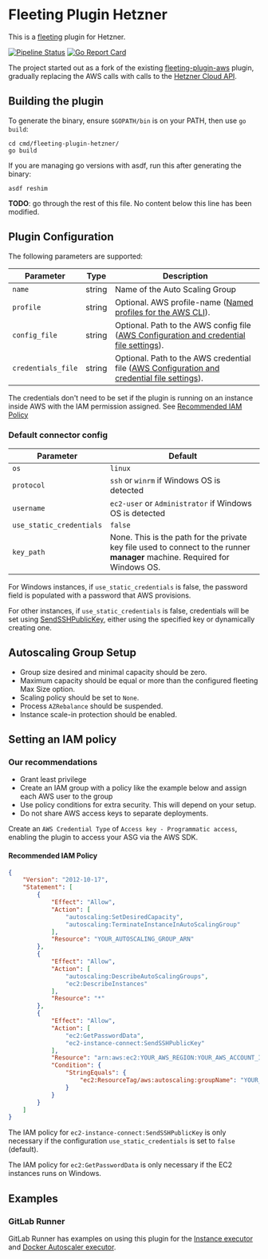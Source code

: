 # Fleeting Plugin Hetzner

This is a [fleeting](https://gitlab.com/gitlab-org/fleeting/fleeting) plugin for Hetzner.

[![Pipeline Status](https://gitlab.com/hiboxsystems/fleeting-plugin-hetzner/badges/main/pipeline.svg)](https://gitlab.com/hiboxsystems/fleeting-plugin-hetzner/commits/main)
[![Go Report Card](https://goreportcard.com/badge/gitlab.com/hiboxsystems/fleeting-plugin-hetzner)](https://goreportcard.com/report/gitlab.com/hiboxsystems/fleeting-plugin-hetzner)

The project started out as a fork of the existing
[fleeting-plugin-aws](https://gitlab.com/gitlab-org/fleeting/fleeting-plugin-aws) plugin, gradually
replacing the AWS calls with calls to the [Hetzner Cloud
API](https://github.com/hetznercloud/hcloud-go).

## Building the plugin

To generate the binary, ensure `$GOPATH/bin` is on your PATH, then use `go build`:

```shell
cd cmd/fleeting-plugin-hetzner/
go build 
```

If you are managing go versions with asdf, run this after generating the binary:

```shell
asdf reshim
```

**TODO**: go through the rest of this file. No content below this line has been modified.

## Plugin Configuration

The following parameters are supported:

| Parameter             | Type   | Description |
|-----------------------|--------|-------------|
| `name`                | string | Name of the Auto Scaling Group |
| `profile` | string | Optional. AWS profile-name ([Named profiles for the AWS CLI](https://docs.aws.amazon.com/cli/latest/userguide/cli-configure-profiles.html)). |
| `config_file`    | string | Optional. Path to the AWS config file ([AWS Configuration and credential file settings](https://docs.aws.amazon.com/cli/latest/userguide/cli-configure-files.html)). |
| `credentials_file`    | string | Optional. Path to the AWS credential file ([AWS Configuration and credential file settings](https://docs.aws.amazon.com/cli/latest/userguide/cli-configure-files.html)). |

The credentials don't need to be set if the plugin is running on an instance inside AWS
with the IAM permission assigned. See [Recommended IAM Policy](#recommended-iam-policy)

### Default connector config

| Parameter                | Default  |
|--------------------------|----------|
| `os`                     | `linux`  |
| `protocol`               | `ssh` or `winrm` if Windows OS is detected |
| `username`               | `ec2-user` or `Administrator` if Windows OS is detected |
| `use_static_credentials` | `false`  |
| `key_path`               | None. This is the path for the private key file used to connect to the runner **manager** machine. Required for Windows OS. |

For Windows instances, if `use_static_credentials` is false, the password field is populated with a password that AWS provisions.

For other instances, if `use_static_credentials` is false, credentials will be set using [SendSSHPublicKey](https://docs.aws.amazon.com/ec2-instance-connect/latest/APIReference/API_SendSSHPublicKey.html), either using the specified key or dynamically creating one.

## Autoscaling Group Setup

- Group size desired and minimal capacity should be zero.
- Maximum capacity should be equal or more than the configured fleeting Max Size option.
- Scaling policy should be set to `None`.
- Process `AZRebalance` should be suspended.
- Instance scale-in protection should be enabled.

## Setting an IAM policy

### Our recommendations

- Grant least privilege
- Create an IAM group with a policy like the example below and assign each AWS user to the group
- Use policy conditions for extra security. This will depend on your setup.
- Do not share AWS access keys to separate deployments.

Create an `AWS Credential Type` of `Access key - Programmatic access`, enabling the plugin to
access your ASG via the AWS SDK.

#### Recommended IAM Policy

```json
{
    "Version": "2012-10-17",
    "Statement": [
        {
            "Effect": "Allow",
            "Action": [
                "autoscaling:SetDesiredCapacity",
                "autoscaling:TerminateInstanceInAutoScalingGroup"
            ],
            "Resource": "YOUR_AUTOSCALING_GROUP_ARN"
        },
        {
            "Effect": "Allow",
            "Action": [
                "autoscaling:DescribeAutoScalingGroups",
                "ec2:DescribeInstances"
            ],
            "Resource": "*"
        },
        {
            "Effect": "Allow",
            "Action": [
                "ec2:GetPasswordData",
                "ec2-instance-connect:SendSSHPublicKey"
            ],
            "Resource": "arn:aws:ec2:YOUR_AWS_REGION:YOUR_AWS_ACCOUNT_ID:instance/*",
            "Condition": {
                "StringEquals": {
                    "ec2:ResourceTag/aws:autoscaling:groupName": "YOUR_AUTOSCALING_GROUP_NAME"
                }
            }
        }
    ]
}
```

The IAM policy for `ec2-instance-connect:SendSSHPublicKey` is only necessary if the configuration `use_static_credentials`
is set to `false` (default).

The IAM policy for `ec2:GetPasswordData` is only necessary if the EC2 instances runs on Windows.

## Examples

### GitLab Runner

GitLab Runner has examples on using this plugin for the [Instance executor](https://docs.gitlab.com/runner/executors/instance.html#examples) and [Docker Autoscaler executor](https://docs.gitlab.com/runner/executors/docker_autoscaler.html#examples).
